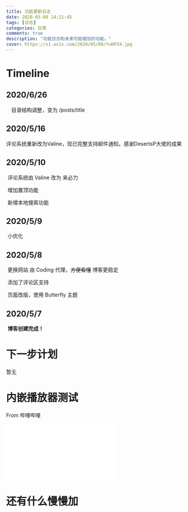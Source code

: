 ```yaml
---
title: 功能更新日志
date: 2020-05-08 14:21:45
tags: [日志]
categories: 日常
comments: true
description: "功能日志和未来可能增加的功能。"
cover: https://s1.ax1x.com/2020/05/08/YuHPZ4.jpg
---
```

# Timeline

## 2020/6/26

　目录结构调整，变为 /posts/title

## 2020/5/16

​	评论系统重新改为Valine，现已完整支持邮件通知。感谢DesertsP大佬的成果

## 2020/5/10

​	评论系统由 Valine 改为 来必力

​	增加置顶功能

​	新增本地搜索功能

## 2020/5/9

​	小优化

## 2020/5/8 

​	更换网站 由 Coding 代理，~~方便看懂~~ 博客更稳定

​	添加了评论区支持

​	页面改版，使用 Butterfly 主题

## 2020/5/7 

​	**博客创建完成！**

# 下一步计划
暂无

# 内嵌播放器测试

From 哔哩哔哩

<iframe src="//player.bilibili.com/player.html?aid=625290769&bvid=BV1st4y1272Y&cid=179267721&page=1" scrolling="no" border="0" frameborder="no" framespacing="0" allowfullscreen="true"> </iframe>



# 还有什么慢慢加

